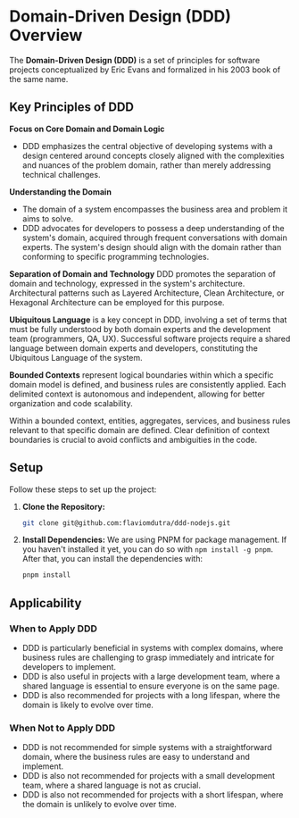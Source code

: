 # Domain-Driven Design (DDD) Overview

The **Domain-Driven Design (DDD)** is a set of principles for software projects conceptualized by Eric Evans and formalized in his 2003 book of the same name.

## Key Principles of DDD

**Focus on Core Domain and Domain Logic**
- DDD emphasizes the central objective of developing systems with a design centered around concepts closely aligned with the complexities and nuances of the problem domain, rather than merely addressing technical challenges.

**Understanding the Domain**
- The domain of a system encompasses the business area and problem it aims to solve.
- DDD advocates for developers to possess a deep understanding of the system's domain, acquired through frequent conversations with domain experts. The system's design should align with the domain rather than conforming to specific programming technologies.

**Separation of Domain and Technology**
DDD promotes the separation of domain and technology, expressed in the system's architecture. Architectural patterns such as Layered Architecture, Clean Architecture, or Hexagonal Architecture can be employed for this purpose.

**Ubiquitous Language** is a key concept in DDD, involving a set of terms that must be fully understood by both domain experts and the development team (programmers, QA, UX).
Successful software projects require a shared language between domain experts and developers, constituting the Ubiquitous Language of the system.

**Bounded Contexts** represent logical boundaries within which a specific domain model is defined, and business rules are consistently applied. Each delimited context is autonomous and independent, allowing for better organization and code scalability.

Within a bounded context, entities, aggregates, services, and business rules relevant to that specific domain are defined. Clear definition of context boundaries is crucial to avoid conflicts and ambiguities in the code.

## Setup

Follow these steps to set up the project:

1. **Clone the Repository:**
   ```bash
   git clone git@github.com:flaviomdutra/ddd-nodejs.git
   ```

2. **Install Dependencies:** We are using PNPM for package management. If you haven't installed it yet, you can do so with `npm install -g pnpm`. After that, you can install the dependencies with:
   ```bash
   pnpm install
   ```

## Applicability

### When to Apply DDD
- DDD is particularly beneficial in systems with complex domains, where business rules are challenging to grasp immediately and intricate for developers to implement.
- DDD is also useful in projects with a large development team, where a shared language is essential to ensure everyone is on the same page.
- DDD is also recommended for projects with a long lifespan, where the domain is likely to evolve over time.

### When Not to Apply DDD
- DDD is not recommended for simple systems with a straightforward domain, where the business rules are easy to understand and implement.
- DDD is also not recommended for projects with a small development team, where a shared language is not as crucial.
- DDD is also not recommended for projects with a short lifespan, where the domain is unlikely to evolve over time.
